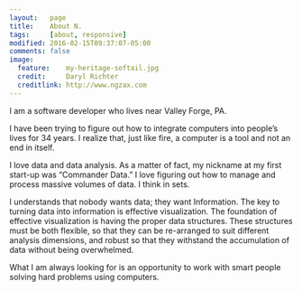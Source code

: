 ```yaml
---
layout:   page
title:    About N.
tags:     [about, responsive]
modified: 2016-02-15T09:37:07-05:00
comments: false
image:
  feature:    my-heritage-softail.jpg
  credit:     Daryl Richter
  creditlink: http://www.ngzax.com
---
```


I am a software developer who lives near Valley Forge, PA.

I have been trying to figure out how to integrate computers into people’s lives for 34 years. I realize that, just like fire, a computer is a tool and not an end in itself.

I love data and data analysis. As a matter of fact, my nickname at my first start-up was “Commander Data.” I love figuring out how to manage and process massive volumes of data. I think in sets.

I understands that nobody wants data; they want Information. The key to turning data into information is effective visualization. The foundation of effective visualization is having the proper data structures. These structures must be both flexible, so that they can be re-arranged to suit different analysis dimensions, and robust so that they withstand the accumulation of data without being overwhelmed.

What I am always looking for is an opportunity to work with smart people solving hard problems using computers.
